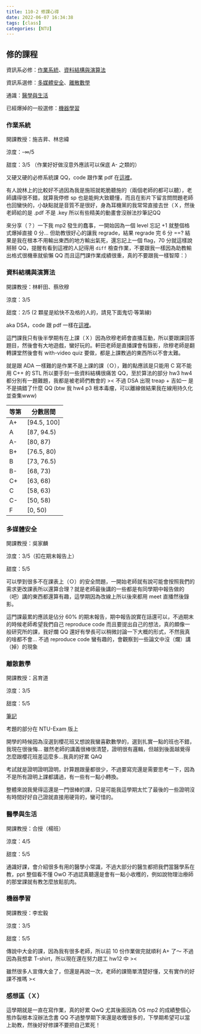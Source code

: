 ```yaml
---
title: 110-2 修課心得
date: 2022-06-07 16:34:38
tags: [class]
categories: [NTU]
---
```


## 修的課程

資訊系必修：[作業系統](#作業系統)、[資料結構與演算法](#資料結構與演算法)

資訊系選修：[多媒體安全](#多媒體安全)、[離散數學](#離散數學)

通識：[醫學與生活](#醫學與生活)

已經爆掉的一般選修：[機器學習](#機器學習)

### 作業系統

開課教授：施吉昇、林忠緯

涼度：-$\infty$/5

甜度：3/5 （作業好好做沒意外應該可以保底 A- 之類的）

又硬又硬的必修系統課 QQ，code 跟作業 pdf 在[這裡](https://github.com/yun-20459/OS)。

有人說林上的比較好不過因為我是施班就乾脆聽施的（兩個老師的都可以聽），老師講得很不錯，就算我停修 sp 也是能夠大致聽懂，而且在影片下留言問問題老師也回蠻快的，小缺點就是音質不是很好，身為耳機黨的我常常直接去世（Ｘ，然後老師給的是 .pdf 不是 .key 所以有些精美的動畫會沒辦法抄筆記QQ

來分享（？）一下我 mp2 發生的蠢事，一開始因為一個 level 忘記 +1 就整個格式爆掉直接 0 分... 但助教很好心的讓我 regrade，結果 regrade 完 6 分 ==? 結果是我在根本不用輸出東西的地方輸出氣死，還忘記上一個 flag，70 分就這樣說掰掰 QQ，提醒有看到這裡的人記得用 ```diff``` 檢查作業，不要跟我一樣因為助教輸出格式很機車就偷懶 QQ 而且這門課作業成績很重，真的不要跟我一樣智障：）

### 資料結構與演算法

開課教授：林軒田、蔡欣穆

涼度：3/5

甜度：2/5 (2 顆星是給快不及格的人的，請見下面鬼切·等第線)

aka DSA，code 跟 pdf 一樣在[這裡](https://github.com/yun-20459/DSA)。

這門課我只有後半學期有在上課（Ｘ）因為欣穆老師會直播互動，所以要跟課回答題目，然後會有大地遊戲，蠻好玩的。軒田老師是直播課會有錄影，欣穆老師是翻轉課堂然後會有 with-video quiz 要做，都是上課教過的東西所以不會太難。

就是跟 ADA 一樣難的是作業不是上課的課（Ｏ），難的點應該是只能用 C 寫不能用 C++ 的 STL 所以要手刻一些資料結構很痛苦 QQ，至於算法的部分 hw3 hw4 都分別有一題難題，我都是被老師們教會的 >< 不過 DSA 出現 treap + 吉如一 是不是搞錯了什麼 QQ (btw 我 hw4 p3 根本毒瘤，可以離線做結果我在線用持久化並查集www)

| 等第 | 分數居間 |
| --- | --- |
| A+ | [94.5, 100] |
| A | [87, 94.5) |
| A- | [80, 87) |
| B+ | [76.5, 80) |
| B | [73, 76.5) |
| B- | [68, 73) |
| C+ | [63, 68) |
| C | [58, 63) |
| C- | [50, 58) |
| F | [0, 50) |

### 多媒體安全

開課教授：吳家麟

涼度：3/5（扣在期末報告上）

甜度：5/5

可以學到很多不在課表上（Ｏ）的安全問題，一開始老師就有說可能會按照我們的需求更改課表所以還算合理？就是老師最後講的一些都是有同學期中報告做的（吧）講的東西都還算有趣，這學期因為改線上所以後來都用 meet 直播然後錄影。

這門課最累的應該是佔分 60% 的期末報告，期中報告說實在話還可以，不過期末的時候老師希望我們自己 reproduce code 而且要提出自己的想法，真的頗像一般研究所的課，我好爛 QQ 還好有學長可以稍微討論一下大概的形式，不然我真的啥都不會... 不過 reproduce code 蠻有趣的，會觀察到一些論文中沒（爛）講（掉）的現象

### 離散數學

開課教授：呂育道

涼度：3/5

甜度：5/5

[筆記](https://spiritual-airport-ecf.notion.site/c1e2964396554d28a84798d8bb3b739c)

考題的部分在 NTU-Exam 版上

開學的時候因為沒選到櫻花班又想說我蠻喜歡數學的，選到扎實一點的班也不錯，我現在很後悔... 雖然老師的講義很棒很清楚，證明很有邏輯，但越到後面越覺得怎麼跟櫻花班差這麼多...我真的好累 QAQ

考試就是證明證明證明，計算題跟量都很少，不過要寫完還是需要思考一下，因為不是所有證明上課都講過，有一些有一點小轉換。

整體來說我覺得這還是一門很棒的課，只是可能我這學期太忙了最後的一些證明沒有時間好好自己證就直接用硬背的，蠻可惜的。

### 醫學與生活

開課教授：合授（楊班）

涼度：4/5

甜度：5/5

通識好課，會介紹很多有用的醫學小常識，不過大部分的醫生都把我們當醫學系在教，ppt 整個看不懂 OwO 不過認真聽還是會有一點小收穫的，例如說物理治療師的那堂課就有教怎麼放鬆肌肉。

### 機器學習

開課教授：李宏毅

涼度：3/5

甜度：5/5

傳說中大金的課，因為我有很多老師，所以前 10 份作業做完就順利 A+ 了～ 不過因為我想拿 T-shirt，所以現在還在努力趕工 hw12 中 ><

雖然很多人宣傳大金了，但還是再說一次，老師的課簡單清楚好懂，又有實作的好課不推嗎 ><

### 感想區（Ｘ）

這學期就是一直在寫作業，真的好累 QwQ 尤其後面因為 OS mp2 的成績整個心態炸裂根本沒辦法念書 QQ 不過整學期下來還是收穫很多的，下學期希望可以當上助教，然後好好修課不要把自己累死！
